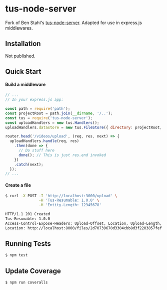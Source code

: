 # tus-node-server

Fork of Ben Stahl's [tus-node-server](https://github.com/tus/tus-node-server). Adapted for use in express.js middlewares.

## Installation

Not published.

## Quick Start

#### Build a middleware
```javascript
// ...
// In your express.js app:

const path = require('path');
const projectRoot = path.join(__dirname, '/..');
const tus = require('tus-node-server');
const uploadHandlers = new tus.Handlers();
uploadHandlers.datastore = new tus.FileStore({ directory: projectRoot, path: path.join(projectRoot, 'tmp') });

router.head('/videos/upload', (req, res, next) => {
  uploadHandlers.handle(req, res)
    .then(done => {
      // Do stuff here
      done(); // This is just res.end invoked
    })
    .catch(next);
  });
// ...
```

#### Create a file
```bash
$ curl -X POST -I 'http://localhost:3000/upload' \
               -H 'Tus-Resumable: 1.0.0' \
               -H 'Entity-Length: 12345678'

HTTP/1.1 201 Created
Tus-Resumable: 1.0.0
Access-Control-Expose-Headers: Upload-Offset, Location, Upload-Length, Tus-Version, Tus-Resumable, Tus-Max-Size, Tus-Extension, Upload-Metadata
Location: http://localhost:8000/files/2d70739670d3304cbb8d3f2203857fef
```

## Running Tests
```bash
$ npm test
```

## Update Coverage
```bash
$ npm run coveralls
```
